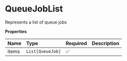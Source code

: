 # QueueJobList

Represents a list of queue jobs

**Properties**

| Name  | Type             | Required | Description |
| :---- | :--------------- | :------- | :---------- |
| items | `List[QueueJob]` | ✅       |             |
